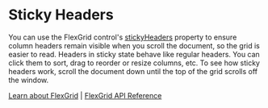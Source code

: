 Sticky Headers
==============

You can use the FlexGrid control's [stickyHeaders](https://www.grapecity.com/wijmo/api/classes/wijmo_grid.flexgrid.html#stickyheaders) property to ensure column headers remain visible when you scroll the document, so the grid is easier to read. Headers in sticky state behave like regular headers. You can click them to sort, drag to reorder or resize columns, etc. To see how sticky headers work, scroll the document down until the top of the grid scrolls off the window.

[Learn about FlexGrid](https://www.grapecity.com/wijmo/flexgrid-javascript-data-grid) | [FlexGrid API Reference](https://www.grapecity.com/wijmo/api/classes/wijmo_grid.flexgrid.html)